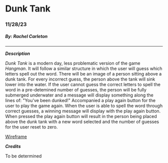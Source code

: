 # Dunk Tank
### 11/28/23
##### By: Rachel Carleton
***
**_Description_**

_Dunk Tank_ is a modern day, less problematic version of the game _Hangman_. It will follow a similar structure in which the user will guess which letters spell out the word. There will be an image of a person sitting above a dunk tank. For every incorrect guess, the person above the tank will sink lower into the water. If the user cannot guess the correct letters to spell the word in a pre-detemined number of guesses, the person will be fully submerged underwater and a message will display something along the lines of: "You've been dunked!" Accompanied a play again button for the user to play the game again. When the user is able to spell the word through correct guesses, a winning message will display with the play again button. When pressed the play again button will result in the person being placed above the dunk tank with a new word selected and the number of guesses for the user reset to zero. 

[Wireframe](https://excalidraw.com/#json=qcRKkIVH4ACc26iR2TWdS,pAaC3tAVPkQ1dtGDz2alEQ)

**_Credits_**

To be determined